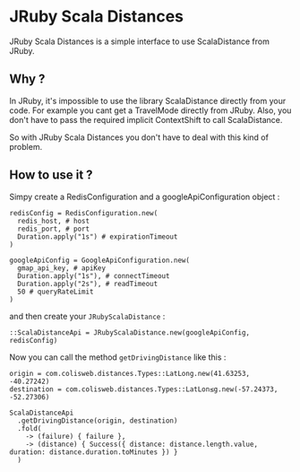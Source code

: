 
# JRuby Scala Distances  
  
JRuby Scala Distances is a simple interface to use ScalaDistance from JRuby.  

## Why ?

In JRuby, it's impossible to use the library ScalaDistance directly from your code. For example you cant get a TravelMode
directly from JRuby.
Also, you don't have to pass the required implicit ContextShift to call ScalaDistance.

So with JRuby Scala Distances you don't have to deal with this kind of problem.

## How to use it ?

Simpy create a RedisConfiguration and a googleApiConfiguration object : 

    redisConfig = RedisConfiguration.new(  
      redis_host, # host  
      redis_port, # port  
      Duration.apply("1s") # expirationTimeout  
    )  
      
    googleApiConfig = GoogleApiConfiguration.new(  
      gmap_api_key, # apiKey  
      Duration.apply("1s"), # connectTimeout  
      Duration.apply("2s"), # readTimeout  
      50 # queryRateLimit  
    ) 
  
 and then create your `JRubyScalaDistance` :
 

    ::ScalaDistanceApi = JRubyScalaDistance.new(googleApiConfig, redisConfig)

  
  Now you can call the method `getDrivingDistance` like this : 
  

    origin = com.colisweb.distances.Types::LatLong.new(41.63253, -40.27242)
    destination = com.colisweb.distances.Types::LatLon≤g.new(-57.24373, -52.27306)
      
    ScalaDistanceApi  
      .getDrivingDistance(origin, destination)  
      .fold(  
        -> (failure) { failure },  
        -> (distance) { Success({ distance: distance.length.value, duration: distance.duration.toMinutes }) }  
      )
